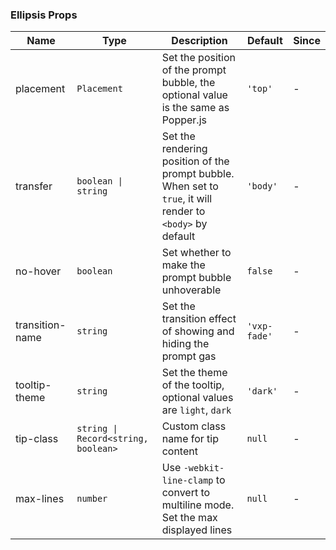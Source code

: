 ### Ellipsis Props

| Name            | Type                                | Description                                                                                                | Default      | Since |
| --------------- | ----------------------------------- | ---------------------------------------------------------------------------------------------------------- | ------------ | ----- |
| placement       | `Placement`                         | Set the position of the prompt bubble, the optional value is the same as Popper.js                         | `'top'`      | -     |
| transfer        | `boolean \| string`                 | Set the rendering position of the prompt bubble. When set to `true`, it will render to `<body>` by default | `'body'`     | -     |
| no-hover        | `boolean`                           | Set whether to make the prompt bubble unhoverable                                                          | `false`      | -     |
| transition-name | `string`                            | Set the transition effect of showing and hiding the prompt gas                                             | `'vxp-fade'` | -     |
| tooltip-theme   | `string`                            | Set the theme of the tooltip, optional values are `light`, `dark`                                          | `'dark'`     | -     |
| tip-class       | `string \| Record<string, boolean>` | Custom class name for tip content                                                                          | `null`       | -     |
| max-lines       | `number` | Use `-webkit-line-clamp` to convert to multiline mode. Set the max displayed lines                          | `null`       | -     |
